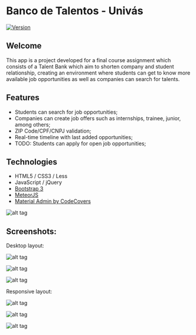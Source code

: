 # Banco de Talentos - Univás
[![Version](https://img.shields.io/badge/Meteor-1.3.5.1-blue.svg)](https://img.shields.io/badge/Meteor-1.3.5.1-blue.svg)


## Welcome

This app is a project developed for a final course assignment which consists of a Talent Bank which aim to 
shorten company and student relationship, creating an environment where students can get to know more available job
opportunities as well as companies can search for talents.

## Features

* Students can search for job opportunities;
* Companies can create job offers such as internships, trainee, junior, among others;
* ZIP Code/CPF/CNPJ validation;
* Real-time timeline with last added opportunities;
* TODO: Students can apply for open job opportunities;

## Technologies

* HTML5 / CSS3 / Less
* JavaScript / jQuery
* [Bootstrap 3](http://getbootstrap.com/)
* [MeteorJS](https://www.meteor.com/)
* [Material Admin by CodeCovers](http://preview.themeforest.net/item/material-admin-bootstrap-admin-html5-app/full_screen_preview/10646222?_ga=1.73827348.70667604.1475687602)

![alt tag](http://bit.ly/2d3J5dH)

## Screenshots:
Desktop layout:

![alt tag](https://s16.postimg.org/i5zd4obqp/Screenshot_2016_10_05_14_19_47.png)

![alt tag](https://s21.postimg.org/78uvc06f7/002.png)

![alt tag](https://s21.postimg.org/ym026rczn/003.png)

Responsive layout:

![alt tag](https://s16.postimg.org/l1cgbjfqp/Screenshot_from_2016_10_05_14_09_33.png)

![alt tag](https://s21.postimg.org/g55nfxx1f/002_1.png)

![alt tag](https://s21.postimg.org/lvvtto51f/003_1.png)



